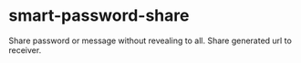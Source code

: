 # smart-password-share
Share password or message without revealing to all. Share generated url to receiver.
